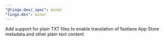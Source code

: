 ```yaml
---
"@lingo.dev/_spec": minor
"lingo.dev": minor
---
```


Add support for plain TXT files to enable translation of fastlane App Store metadata and other plain text content
